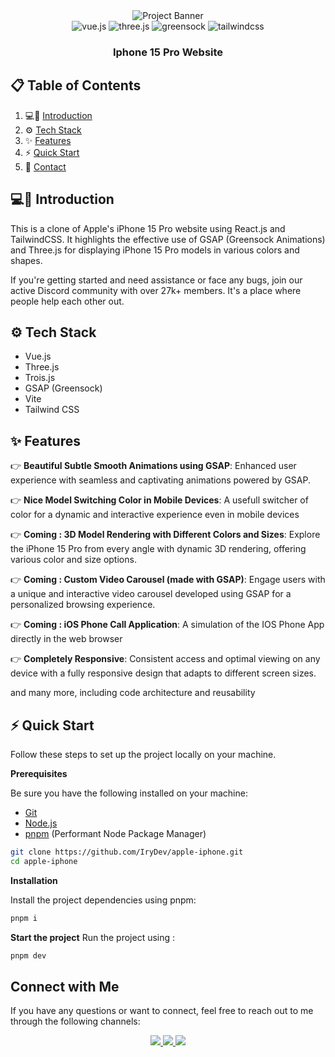 <div align="center">
 <img src="https://github.com/IryDev/apple-iphone/assets/86270481/6e9fe0ba-2b16-41a9-b2c1-cdf7125d1b7e.png" alt="Project Banner" />

  <div>
    <img src="https://img.shields.io/badge/Vue%20js-35495E?style=for-the-badge&logo=vuedotjs&logoColor=4FC08D" alt="vue.js" />
    <img src="https://img.shields.io/badge/-Three_JS-black?style=for-the-badge&logoColor=white&logo=threedotjs&color=000000" alt="three.js" />
    <img src="https://img.shields.io/badge/-GSAP-black?style=for-the-badge&logoColor=white&logo=greensock&color=88CE02" alt="greensock" />
    <img src="https://img.shields.io/badge/Tailwind_CSS-38B2AC?style=for-the-badge&logo=tailwind-css&logoColor=white" alt="tailwindcss" />
  </div>

  <h3 align="center">Iphone 15 Pro Website</h3>
</div>

## 📋 <a name="table">Table of Contents</a>

1. 💻📱 [Introduction](#introduction)
2. ⚙️ [Tech Stack](#tech-stack)
3. ✨ [Features](#features)
4. ⚡ [Quick Start](#quick-start)
5. 🔗 [Contact](#more)

## <a name="introduction">💻📱 Introduction</a>

This is a clone of Apple's iPhone 15 Pro website using React.js and TailwindCSS. It highlights the effective use of GSAP (Greensock Animations) and Three.js for displaying iPhone 15 Pro models in various colors and shapes.

If you're getting started and need assistance or face any bugs, join our active Discord community with over 27k+ members. It's a place where people help each other out.

## <a name="tech-stack">⚙️ Tech Stack</a>

- Vue.js
- Three.js
- Trois.js
- GSAP (Greensock)
- Vite
- Tailwind CSS

## <a name="features">✨ Features</a>

👉 **Beautiful Subtle Smooth Animations using GSAP**: Enhanced user experience with seamless and captivating animations powered by GSAP.

👉 **Nice Model Switching Color in Mobile Devices**: A usefull switcher of color for a dynamic and interactive experience even in mobile devices

👉 **Coming : 3D Model Rendering with Different Colors and Sizes**: Explore the iPhone 15 Pro from every angle with dynamic 3D rendering, offering various color and size options.

👉 **Coming : Custom Video Carousel (made with GSAP)**: Engage users with a unique and interactive video carousel developed using GSAP for a personalized browsing experience.

👉 **Coming : iOS Phone Call Application**: A simulation of the IOS Phone App directly in the web browser

👉 **Completely Responsive**: Consistent access and optimal viewing on any device with a fully responsive design that adapts to different screen sizes.

and many more, including code architecture and reusability

## <a name="quick-start">⚡ Quick Start</a>

Follow these steps to set up the project locally on your machine.

**Prerequisites**

Be sure you have the following installed on your machine:

- [Git](https://git-scm.com/)
- [Node.js](https://nodejs.org/en)
- [pnpm](https://www.pnpm.com/) (Performant Node Package Manager)

```bash
git clone https://github.com/IryDev/apple-iphone.git
cd apple-iphone
```

**Installation**

Install the project dependencies using pnpm:

```bash
pnpm i
```

**Start the project**
Run the project using :

```bash
pnpm dev
```

## <a name="contact">Connect with Me</a>

If you have any questions or want to connect, feel free to reach out to me through the following channels:

<div align="center">  
<div>
<a href="https://rey-kosso-portfolio.vercel.app">
<img src="https://img.shields.io/badge/Portfolio-255E63?style=for-the-badge&logo=About.me&logoColor=white" />
</a>
<a href="https://www.linkedin.com/in/rey-kosso-b16308291/">
<img src="https://img.shields.io/badge/LinkedIn-0077B5?style=for-the-badge&logo=linkedin&logoColor=white" />
</a>
<a href="mailto:ryvernet@outlook.fr">
<img src="https://img.shields.io/badge/Microsoft_Outlook-0078D4?style=for-the-badge&logo=microsoft-outlook&logoColor=white" />
</a>
</div>
</div>
